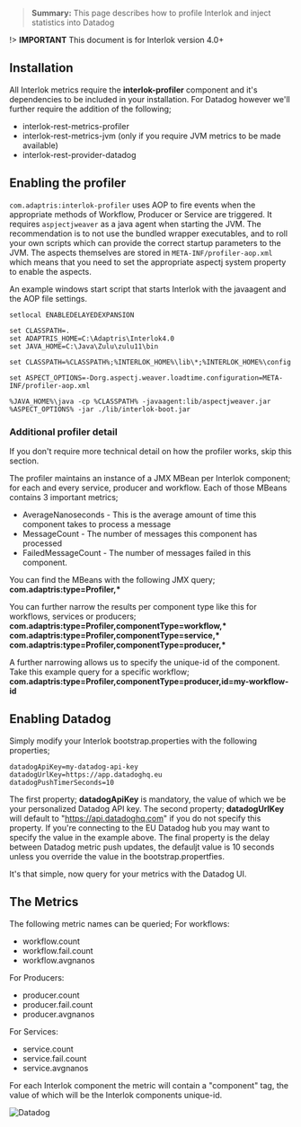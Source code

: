 > **Summary:** This page describes how to profile Interlok and inject statistics into Datadog

!> **IMPORTANT** This document is for Interlok version 4.0+

## Installation ##

All Interlok metrics require the __interlok-profiler__ component and it's dependencies to be included in your installation.   For Datadog however we'll further require the addition of the following;
 - interlok-rest-metrics-profiler
 - interlok-rest-metrics-jvm (only if you require JVM metrics to be made available)
 - interlok-rest-provider-datadog

## Enabling the profiler ##

`com.adaptris:interlok-profiler` uses AOP to fire events when the appropriate methods of Workflow, Producer or Service are triggered. It requires `aspjectjweaver` as a java agent when starting the JVM. The recommendation is to not use the bundled wrapper executables, and to roll your own scripts which can provide the correct startup parameters to the JVM. The aspects themselves are stored in `META-INF/profiler-aop.xml` which means that you need to set the appropriate aspectj system property to enable the aspects. 

An example windows start script that starts Interlok with the javaagent and the AOP file settings.
```
setlocal ENABLEDELAYEDEXPANSION

set CLASSPATH=.
set ADAPTRIS_HOME=C:\Adaptris\Interlok4.0
set JAVA_HOME=C:\Java\Zulu\zulu11\bin

set CLASSPATH=%CLASSPATH%;%INTERLOK_HOME%\lib\*;%INTERLOK_HOME%\config

set ASPECT_OPTIONS=-Dorg.aspectj.weaver.loadtime.configuration=META-INF/profiler-aop.xml

%JAVA_HOME%\java -cp %CLASSPATH% -javaagent:lib/aspectjweaver.jar %ASPECT_OPTIONS% -jar ./lib/interlok-boot.jar
```

### Additional profiler detail ###
If you don't require more technical detail on how the profiler works, skip this section.

The profiler maintains an instance of a JMX MBean per Interlok component; for each and every service, producer and workflow.
Each of those MBeans contains 3 important metrics;
 - AverageNanoseconds - This is the average amount of time this component takes to process a message
 - MessageCount - The number of messages this component has processed
 - FailedMessageCount - The number of messages failed in this component.

You can find the MBeans with the following JMX query;
__com.adaptris:type=Profiler,*__

You can further narrow the results per component type like this for workflows, services or producers;
__com.adaptris:type=Profiler,componentType=workflow,*__
__com.adaptris:type=Profiler,componentType=service,*__
__com.adaptris:type=Profiler,componentType=producer,*__

A further narrowing allows us to specify the unique-id of the component.  Take this example query for a specific workflow;
__com.adaptris:type=Profiler,componentType=producer,id=my-workflow-id__

## Enabling Datadog ##

Simply modify your Interlok bootstrap.properties with the following properties;
```
datadogApiKey=my-datadog-api-key
datadogUrlKey=https://app.datadoghq.eu
datadogPushTimerSeconds=10
```

The first property; __datadogApiKey__ is mandatory, the value of which we be your personalized Datadog API key.  The second property; __datadogUrlKey__ will default to "https://api.datadoghq.com" if you do not specify this property.  If you're connecting to the EU Datadog hub you may want to specify the value in the example above.  The final property is the delay between Datadog metric push updates, the defauljt value is 10 seconds unless you override the value in the bootstrap.propertfies. 

It's that simple, now query for your metrics with the Datadog UI.

## The Metrics ##

The following metric names can be queried;
For workflows:
 - workflow.count
 - workflow.fail.count
 - workflow.avgnanos

For Producers:
 - producer.count
 - producer.fail.count
 - producer.avgnanos

For Services:
 - service.count
 - service.fail.count
 - service.avgnanos

For each Interlok component the metric will contain a "component" tag, the value of which will be the Interlok components unique-id.

![Datadog](../../images/profiling/Datadog.png)

